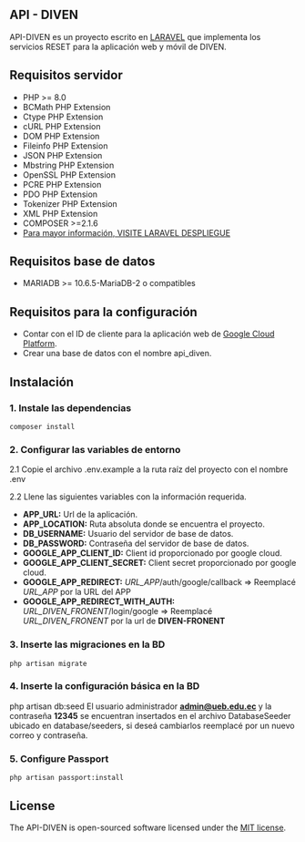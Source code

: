 ## API - DIVEN

API-DIVEN es un proyecto escrito en [LARAVEL](https://laravel.com/docs/9.x#why-laravel) que implementa los servicios RESET para la aplicación web y móvil de DIVEN.

## Requisitos servidor

- PHP >= 8.0
- BCMath PHP Extension
- Ctype PHP Extension
- cURL PHP Extension
- DOM PHP Extension
- Fileinfo PHP Extension
- JSON PHP Extension
- Mbstring PHP Extension
- OpenSSL PHP Extension
- PCRE PHP Extension
- PDO PHP Extension
- Tokenizer PHP Extension
- XML PHP Extension
- COMPOSER >=2.1.6
- [Para mayor información, VISITE LARAVEL DESPLIEGUE ](https://laravel.com/docs/9.x/deployment)

## Requisitos base de datos
- MARIADB >= 10.6.5-MariaDB-2 o compatibles

## Requisitos para la configuración
- Contar con el ID de cliente para la aplicación web de [Google Cloud Platform]([https://console.cloud.google.com/apis/credentials).
- Crear una base de datos con el nombre api_diven.

## Instalación

### 1. Instale las dependencias
    composer install

### 2. Configurar las variables de entorno
2.1 Copie el archivo .env.example a la ruta raíz del proyecto con el nombre .env

2.2 Llene las siguientes variables con la información requerida.
* **APP_URL:** Url de la aplicación.
* **APP_LOCATION:** Ruta absoluta donde se encuentra el proyecto.
* **DB_USERNAME:** Usuario del servidor de base de datos.
* **DB_PASSWORD:** Contraseña del servidor de base de datos.
* **GOOGLE_APP_CLIENT_ID:** Client id proporcionado por google cloud.
* **GOOGLE_APP_CLIENT_SECRET:** Client secret proporcionado por google cloud.
* **GOOGLE_APP_REDIRECT:** *URL_APP*/auth/google/callback => Reemplacé *URL_APP* por la URL del APP
* **GOOGLE_APP_REDIRECT_WITH_AUTH:** *URL_DIVEN_FRONENT*/login/google => Reemplacé *URL_DIVEN_FRONENT* por la url de **DIVEN-FRONENT**

### 3. Inserte las migraciones en la BD
    php artisan migrate

### 4. Inserte la configuración básica en la BD
php artisan db:seed
El usuario administrador **admin@ueb.edu.ec** y la contraseña **12345** se encuentran insertados en el archivo DatabaseSeeder ubicado en  database/seeders, si deseá cambiarlos reemplacé por un nuevo correo y contraseña.

### 5. Configure Passport
    php artisan passport:install

## License
The API-DIVEN is open-sourced software licensed under the [MIT license](https://opensource.org/licenses/MIT).

